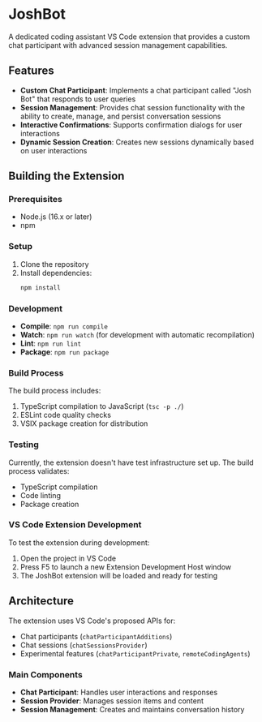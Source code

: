 # JoshBot 

A dedicated coding assistant VS Code extension that provides a custom chat participant with advanced session management capabilities.

## Features

- **Custom Chat Participant**: Implements a chat participant called "Josh Bot" that responds to user queries
- **Session Management**: Provides chat session functionality with the ability to create, manage, and persist conversation sessions
- **Interactive Confirmations**: Supports confirmation dialogs for user interactions
- **Dynamic Session Creation**: Creates new sessions dynamically based on user interactions

## Building the Extension

### Prerequisites

- Node.js (16.x or later)
- npm

### Setup

1. Clone the repository
2. Install dependencies:
   ```bash
   npm install
   ```

### Development

- **Compile**: `npm run compile`
- **Watch**: `npm run watch` (for development with automatic recompilation)
- **Lint**: `npm run lint`
- **Package**: `npm run package`

### Build Process

The build process includes:

1. TypeScript compilation to JavaScript (`tsc -p ./`)
2. ESLint code quality checks
3. VSIX package creation for distribution

### Testing

Currently, the extension doesn't have test infrastructure set up. The build process validates:
- TypeScript compilation
- Code linting
- Package creation

### VS Code Extension Development

To test the extension during development:

1. Open the project in VS Code
2. Press F5 to launch a new Extension Development Host window
3. The JoshBot extension will be loaded and ready for testing

## Architecture

The extension uses VS Code's proposed APIs for:
- Chat participants (`chatParticipantAdditions`)
- Chat sessions (`chatSessionsProvider`) 
- Experimental features (`chatParticipantPrivate`, `remoteCodingAgents`)

### Main Components

- **Chat Participant**: Handles user interactions and responses
- **Session Provider**: Manages session items and content
- **Session Management**: Creates and maintains conversation history